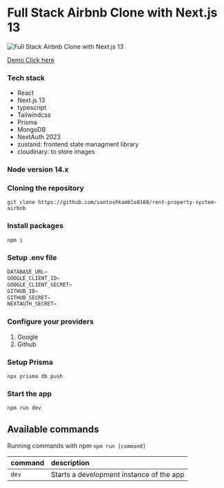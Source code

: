# Full Stack Airbnb Clone with Next.js 13 

![Full Stack Airbnb Clone with Next.js 13](https://res.cloudinary.com/dy1dl6rb9/image/upload/v1693127392/airbnb-clone_b5er6v.png)

[Demo Click here](https://airbnb-online-rent-property-system-v1.vercel.app/)

### Tech stack
- React
- Next.js 13 
- typescript
- Tailwindcss
- Prisma
- MongoDB
- NextAuth 2023
- zustand: frontend state managment library
- cloudinary: to store images

### Node version 14.x


### Cloning the repository

```shell
git clone https://github.com/santoshkamble8168/rent-property-system-airbnb
```

### Install packages

```shell
npm i
```

### Setup .env file


```js
DATABASE_URL=
GOOGLE_CLIENT_ID=
GOOGLE_CLIENT_SECRET=
GITHUB_ID=
GITHUB_SECRET=
NEXTAUTH_SECRET=
```

### Configure your providers 
1. Google
2. Github

### Setup Prisma

```shell
npx prisma db push

```

### Start the app

```shell
npm run dev
```

## Available commands

Running commands with npm `npm run [command]`

| command         | description                              |
| :-------------- | :--------------------------------------- |
| `dev`           | Starts a development instance of the app |
```